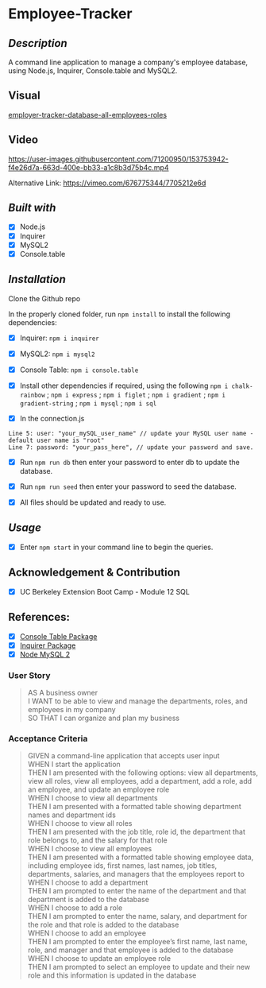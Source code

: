 # Employee-Tracker

## *Description*
A command line application to manage a company's employee database, using Node.js, Inquirer, Console.table and MySQL2.

## Visual
[employer-tracker-database-all-employees-roles](https://user-images.githubusercontent.com/71200950/153754270-4b9104ac-7b6c-4728-9f0d-b12f951ffe5a.png)


## Video

https://user-images.githubusercontent.com/71200950/153753942-f4e26d7a-663d-400e-bb33-a1c8b3d75b4c.mp4



Alternative Link: https://vimeo.com/676775344/7705212e6d

## *Built with*
* [x] Node.js
* [x] Inquirer
* [x] MySQL2
* [x] Console.table

## *Installation*
Clone the Github repo

In the properly cloned folder, run ```npm install``` to install the following dependencies:
* [x] Inquirer:             ```npm i inquirer```
* [x] MySQL2:               ```npm i mysql2```
* [x] Console Table:        ```npm i console.table```
* [x] Install other dependencies if required, using the following
                        ```npm i chalk-rainbow```       ;
                        ```npm i express```             ;
                        ```npm i figlet```              ;
                        ```npm i gradient```            ; 
                        ```npm i gradient-string```     ;
                        ```npm i mysql```               ; 
                        ```npm i sql```                 

* [x] In the connection.js
```
Line 5: user: "your_mySQL_user_name" // update your MySQL user name - default user name is "root"
Line 7: password: "your_pass_here", // update your password and save.
```
* [x] Run ```npm run db``` then enter your password to enter db to update the database.

* [x] Run ```npm run seed``` then enter your password to seed the database.

* [x] All files should be updated and ready to use.

## *Usage*
* [x] Enter ```npm start``` in your command line to begin the queries. 

## Acknowledgement & Contribution
* [x] UC Berkeley Extension Boot Camp - Module 12 SQL

## References:
* [x] [Console Table Package](https://www.npmjs.com/package/console.table)
* [x] [Inquirer Package](https://www.npmjs.com/package/inquirer)
* [x] [Node MySQL 2](https://www.npmjs.com/package/mysql2)

### User Story

> AS A business owner     
> I WANT to be able to view and manage the departments, roles, and employees in my company     
> SO THAT I can organize and plan my business     

### Acceptance Criteria
> GIVEN a command-line application that accepts user input     
> WHEN I start the application     
> THEN I am presented with the following options: view all departments, view all roles, view all employees, add a department, add a role, add an employee, and update an employee role     
> WHEN I choose to view all departments     
> THEN I am presented with a formatted table showing department names and department ids     
> WHEN I choose to view all roles     
> THEN I am presented with the job title, role id, the department that role belongs to, and the salary for that role     
> WHEN I choose to view all employees     
> THEN I am presented with a formatted table showing employee data, including employee ids, first names, last names, job titles, departments, salaries, and managers that the employees report to     
> WHEN I choose to add a department     
> THEN I am prompted to enter the name of the department and that department is added to the database     
> WHEN I choose to add a role     
> THEN I am prompted to enter the name, salary, and department for the role and that role is added to the database     
> WHEN I choose to add an employee     
> THEN I am prompted to enter the employee’s first name, last name, role, and manager and that employee is added to the database     
> WHEN I choose to update an employee role     
> THEN I am prompted to select an employee to update and their new role and this information is updated in the database      

